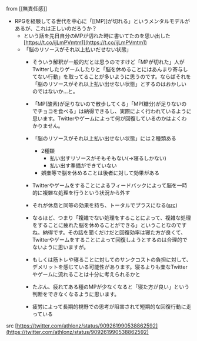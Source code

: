 
from [[無責任感]]

- RPGを経験してる世代を中心に「[[MP]]が切れる」というメンタルモデルがあるが、これは正しいのだろうか？
    - という話を先日自分のMPが切れた時に書いてたのを思い出した [https://t.co/ijLmPVmtm1](https://t.co/ijLmPVmtm1)
    - 「脳のリソースがそれ以上払いだせない状態」
        - そういう解釈が一般的だとは思うのですけど「MPが切れた」人がTwitterしたりゲームしたりと「脳を休めることにはあんまり寄与してない行動」を取ってることが多いように思うのです。ならばそれを「脳のリソースがそれ以上払い出せない状態」とするのはおかしいのではないか…と。
        - 「MP(酸素)が足りないので散歩してくる」「MP(糖分)が足りないのでチョコを食べる」は納得できるし、実際によく行われているように思います。Twitterやゲームによって何が回復しているのかはよくわかりません。
        - 「脳のリソースがそれ以上払い出せない状態」には２種類ある
            - 2種類
                - 払い出すリソースがそもそもない(→寝るしかない)
                - 払い出す準備ができていない
            - 娯楽等で脳を休めることは後者に対して効果がある

        - Twitterやゲームをすることによるフィードバックによって脳を一時的に複雑な処理を行うという状況から外す
        - それが休息と同等の効果を持ち、トータルでプラスになる([src](https://twitter.com/athlonz/status/909267174245654528))

        - なるほど、つまり「複雑でない処理をすることによって、複雑な処理をすることに疲れた脳を休めることができる」ということなのですね。納得です。その話を聞くだけだと回復効率は寝た方が良くて、Twitterやゲームをすることによって回復しようとするのは合理的でないように思いますが。
        - もしくは筋トレや寝ることに対してのサンクコストの負担に対して、デメリットを感じている可能性があります。寝るよりも楽なTwitterやゲームに流れることは十分に考えられるかと
        - たぶん、疲れてある種のMPが少なくなると「寝た方が良い」という判断をできなくなるように思います。
        - 疲労によって長期的視野での思考が阻害されて短期的な回復行動に走っている

src [https://twitter.com/athlonz/status/909261990538862592](https://twitter.com/athlonz/status/909261990538862592)